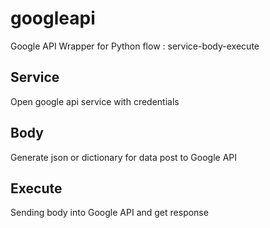 # googleapi
Google API Wrapper for Python
flow : service-body-execute

## Service
Open google api service with credentials

## Body
Generate json or dictionary for data post to Google API

## Execute
Sending body into Google API and get response
